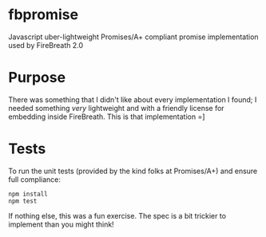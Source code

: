 # fbpromise
Javascript uber-lightweight Promises/A+ compliant promise implementation used by FireBreath 2.0

# Purpose

There was something that I didn't like about every implementation I found; I needed something *very* lightweight and with a friendly license for embedding inside FireBreath.
This is that implementation =]

# Tests

To run the unit tests (provided by the kind folks at Promises/A+) and ensure full compliance:

    npm install
    npm test

If nothing else, this was a fun exercise. The spec is a bit trickier to implement than you might think!
